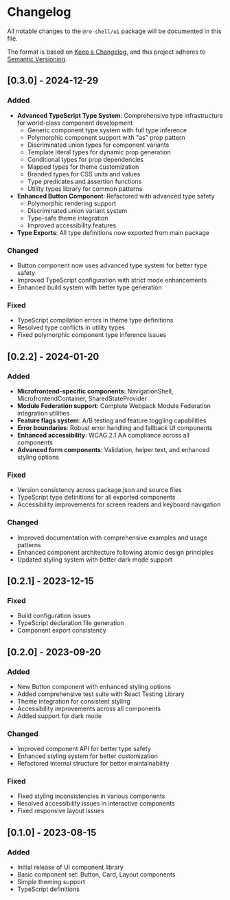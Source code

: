 # Changelog

All notable changes to the `@re-shell/ui` package will be documented in this file.

The format is based on [Keep a Changelog](https://keepachangelog.com/en/1.0.0/),
and this project adheres to [Semantic Versioning](https://semver.org/spec/v2.0.0.html).

## [0.3.0] - 2024-12-29

### Added
- **Advanced TypeScript Type System**: Comprehensive type infrastructure for world-class component development
  - Generic component type system with full type inference
  - Polymorphic component support with "as" prop pattern
  - Discriminated union types for component variants
  - Template literal types for dynamic prop generation
  - Conditional types for prop dependencies
  - Mapped types for theme customization
  - Branded types for CSS units and values
  - Type predicates and assertion functions
  - Utility types library for common patterns
- **Enhanced Button Component**: Refactored with advanced type safety
  - Polymorphic rendering support
  - Discriminated union variant system
  - Type-safe theme integration
  - Improved accessibility features
- **Type Exports**: All type definitions now exported from main package

### Changed
- Button component now uses advanced type system for better type safety
- Improved TypeScript configuration with strict mode enhancements
- Enhanced build system with better type generation

### Fixed
- TypeScript compilation errors in theme type definitions
- Resolved type conflicts in utility types
- Fixed polymorphic component type inference issues

## [0.2.2] - 2024-01-20

### Added
- **Microfrontend-specific components**: NavigationShell, MicrofrontendContainer, SharedStateProvider
- **Module Federation support**: Complete Webpack Module Federation integration utilities
- **Feature flags system**: A/B testing and feature toggling capabilities
- **Error boundaries**: Robust error handling and fallback UI components
- **Enhanced accessibility**: WCAG 2.1 AA compliance across all components
- **Advanced form components**: Validation, helper text, and enhanced styling options

### Fixed
- Version consistency across package.json and source files
- TypeScript type definitions for all exported components
- Accessibility improvements for screen readers and keyboard navigation

### Changed
- Improved documentation with comprehensive examples and usage patterns
- Enhanced component architecture following atomic design principles
- Updated styling system with better dark mode support

## [0.2.1] - 2023-12-15

### Fixed
- Build configuration issues
- TypeScript declaration file generation
- Component export consistency

## [0.2.0] - 2023-09-20

### Added
- New Button component with enhanced styling options
- Added comprehensive test suite with React Testing Library
- Theme integration for consistent styling
- Accessibility improvements across all components
- Added support for dark mode

### Changed
- Improved component API for better type safety
- Enhanced styling system for better customization
- Refactored internal structure for better maintainability

### Fixed
- Fixed styling inconsistencies in various components
- Resolved accessibility issues in interactive components
- Fixed responsive layout issues

## [0.1.0] - 2023-08-15

### Added
- Initial release of UI component library
- Basic component set: Button, Card, Layout components
- Simple theming support
- TypeScript definitions